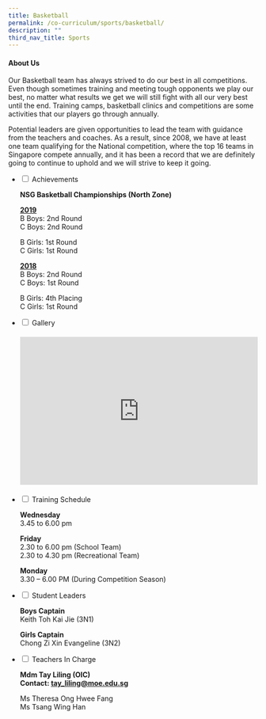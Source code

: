 ```yaml
---
title: Basketball
permalink: /co-curriculum/sports/basketball/
description: ""
third_nav_title: Sports
---
```

<h4><strong>About Us</strong></h4>
<p>Our Basketball team has always strived to do our best in all competitions. Even though sometimes training and meeting tough opponents we play our best, no matter what results we get we will still fight with all our very best until the end. Training camps, basketball clinics and competitions are some activities that our players go through annually.</p>
<p>Potential leaders are given opportunities to lead the team with guidance from the teachers and coaches. As a result, since 2008, we have at least one team qualifying for the National competition, where the top 16 teams in Singapore compete annually, and it has been a record that we are definitely going to continue to uphold and we will strive to keep it going.&nbsp;</p>
<ul class="jekyllcodex_accordion">
<li><input id="accordion3" type="checkbox" /> <label for="accordion3">Achievements</label>
<div>
<p><strong>NSG Basketball Championships (North Zone)</strong></p>
<p><u><strong>2019<br /></strong></u>B Boys: 2nd Round&nbsp;<br />C Boys: 2nd Round</p>
<p>B Girls: 1st Round <br />C Girls: 1st Round</p>
<p><u><strong>2018<br /></strong></u>B Boys: 2nd Round&nbsp;<br />C Boys: 1st Round</p>
<p>B Girls: 4th Placing<br />C Girls: 1st Round</p>
</div>
</li>
<li><input id="accordion5" type="checkbox" /> <label for="accordion5">Gallery</label>
<div>
<h4><center><iframe src="https://docs.google.com/presentation/d/e/2PACX-1vST3o-BkPU_2wDXqQ5Okosq6nMHzzdawABFrDT9RfeFNubw8JYuJJp-nssj8Dlwu4VdVFl0mfQJzEJe/embed?start=false&loop=false&delayms=5000" frameborder="0" width="480" height="299" allowfullscreen="true"></iframe></center></h4>
</div>
</li>
<li><input id="accordion6" type="checkbox" /> <label for="accordion6">Training Schedule</label>
<div>
<p><strong>Wednesday</strong><br />3.45 to 6.00 pm</p>
<p><strong>Friday<br /></strong>2.30 to 6.00 pm (School Team)<br />2.30 to 4.30 pm (Recreational Team)</p>
<p><strong>Monday<br /></strong>3.30 &ndash; 6.00 PM (During Competition Season)</p>
</div>
</li>
<li><input id="accordion7" type="checkbox" /> <label for="accordion7">Student Leaders</label>
<div>
<p><strong>Boys Captain<br /></strong>Keith Toh Kai Jie (3N1)</p>
<p><strong>Girls Captain<br /></strong>Chong Zi Xin Evangeline (3N2)</p>
</div>
</li>
<li><input id="accordion8" type="checkbox" /> <label for="accordion8">Teachers In Charge</label>
<div>
<p><strong>Mdm Tay Liling (OIC)<br />Contact:&nbsp;<a href="mailto:tay_liling@moe.edu.sg" target="">tay_liling@moe.edu.sg</a></strong></p>
<p>Ms Theresa Ong Hwee Fang<br />Ms Tsang Wing Han</p>
</div>
</li>
</ul>
